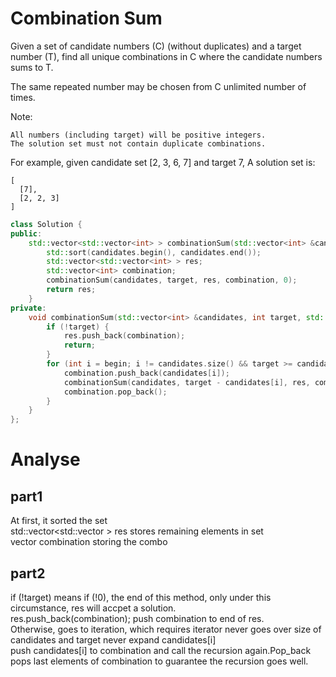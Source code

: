 # Combination Sum

 Given a set of candidate numbers (C) (without duplicates) and a target number (T), find all unique combinations in C where the candidate numbers sums to T.

The same repeated number may be chosen from C unlimited number of times.

Note:

    All numbers (including target) will be positive integers.
    The solution set must not contain duplicate combinations.

For example, given candidate set [2, 3, 6, 7] and target 7,
A solution set is:
```
[
  [7],
  [2, 2, 3]
]
```
```C++
class Solution {
public:
    std::vector<std::vector<int> > combinationSum(std::vector<int> &candidates, int target) {
        std::sort(candidates.begin(), candidates.end());
        std::vector<std::vector<int> > res;
        std::vector<int> combination;
        combinationSum(candidates, target, res, combination, 0);
        return res;
    }
private:
    void combinationSum(std::vector<int> &candidates, int target, std::vector<std::vector<int> > &res, std::vector<int> &combination, int begin) {
        if (!target) {
            res.push_back(combination);
            return;
        }
        for (int i = begin; i != candidates.size() && target >= candidates[i]; ++i) {
            combination.push_back(candidates[i]);
            combinationSum(candidates, target - candidates[i], res, combination, i);
            combination.pop_back();
        }
    }
};
```

# Analyse
## part1
At first, it sorted the set
<br> std::vector<std::vector<int> > res stores remaining elements in set
<br> vector<int> combination storing the combo  
## part2
if (!target) means if (!0), the end of this method, only under this circumstance, res will accpet a solution.
<br>res.push_back(combination); push combination to end of res.
<br>Otherwise, goes to iteration, which requires iterator never goes over size of candidates and target never expand candidates[i]
<br>push candidates[i] to combination and call the recursion again.Pop_back pops last elements of combination to guarantee the recursion goes well. 